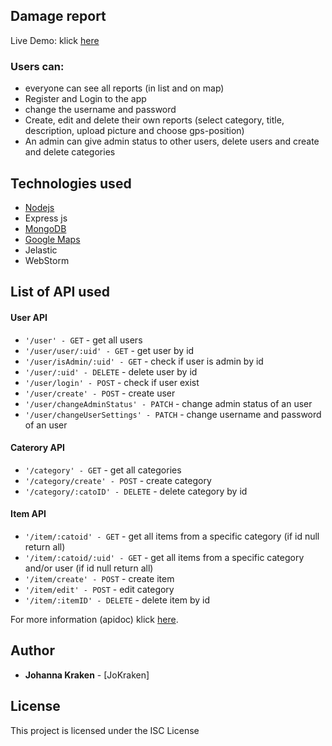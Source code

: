 ## Damage report


Live Demo:  klick [here](https://env-3364758.jelastic.metropolia.fi/)

### Users can: 
  - everyone can see all reports (in list and on map)
  - Register and Login to the app
  - change the username and password
  - Create, edit and delete their own reports (select category, title, description, upload picture and choose gps-position)
  - An admin can give admin status to other users, delete users and create and delete categories
  
  ## Technologies used

* [Nodejs](https://nodejs.org/en/docs/) 
* Express js
* [MongoDB](https://docs.mongodb.com/) 
* [Google Maps](https://developers.google.com/maps/documentation) 
* Jelastic  
* WebStorm

## List of API used

#### User API

* `'/user' - GET` - get all users
* `'/user/user/:uid' - GET` - get user by id
* `'/user/isAdmin/:uid' - GET` - check if user is admin by id
* `'/user/:uid' - DELETE` - delete user by id
* `'/user/login' - POST` - check if user exist
* `'/user/create' - POST` - create user
* `'/user/changeAdminStatus' - PATCH` - change admin status of an user
* `'/user/changeUserSettings' - PATCH` - change username and password of an user

#### Caterory API

* `'/category' - GET` - get all categories
* `'/category/create' - POST` - create category
* `'/category/:catoID' - DELETE` - delete category  by id

#### Item API

* `'/item/:catoid' - GET` - get all items from a specific category (if id null return all)
* `'/item/:catoid/:uid' - GET` - get all items from a specific category and/or user (if id null return all)
* `'/item/create' - POST` - create item
* `'/item/edit' - POST` - edit category
* `'/item/:itemID' - DELETE` - delete item by id

For more information (apidoc) klick [here](https://env-3364758.jelastic.metropolia.fi/apidoc).




## Author

* **Johanna Kraken** - [JoKraken]


## License

This project is licensed under the ISC License
